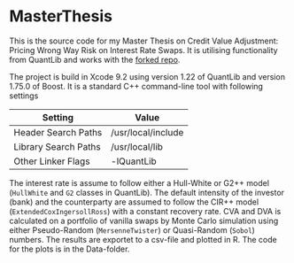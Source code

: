 # MasterThesis

This is the source code for my Master Thesis on Credit Value Adjustment: Pricing Wrong Way Risk on Interest Rate Swaps. It is utilising functionality from QuantLib and works with the [forked repo](https://github.com/mmencke/QuantLib).

The project is build in Xcode 9.2 using version 1.22 of QuantLib and version 1.75.0 of Boost. It is a standard C++ command-line tool with following settings

 | Setting                  | Value              |
 | ------------------------ | ------------------ |
 | Header Search Paths      | /usr/local/include |
 | Library Search Paths     | /usr/local/lib     |
 | Other Linker Flags       | -lQuantLib         |

The interest rate is assume to follow either a Hull-White or G2++ model (`HullWhite` and `G2` classes in QuantLib). The default intensity of the investor (bank) and the counterparty are assumed to follow the CIR++ model (`ExtendedCoxIngersollRoss`) with a constant recovery rate. CVA and DVA is calculated on a portfolio of vanilla swaps by Monte Carlo simulation using either Pseudo-Random (`MersenneTwister`) or Quasi-Random (`Sobol`) numbers. The results are exportet to a csv-file and plotted in R. The code for the plots is in the Data-folder.
